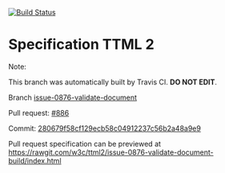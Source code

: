 [![Build Status](https://travis-ci.org/w3c/ttml2.svg?branch=issue-0876-validate-document)](https://travis-ci.org/w3c/ttml2)


# Specification TTML 2


Note:


This branch was automatically built by Travis CI. <b>DO NOT EDIT</b>.


 Branch [issue-0876-validate-document](https://github.com/w3c/ttml2/tree/issue-0876-validate-document)


 Pull request: [#886](https://github.com/w3c/ttml2/pull/886)


 Commit: [280679f58cf129ecb58c04912237c56b2a48a9e9](https://github.com/w3c/ttml2/commit/280679f58cf129ecb58c04912237c56b2a48a9e9)

Pull request specification can be previewed at https://rawgit.com/w3c/ttml2/issue-0876-validate-document-build/index.html



